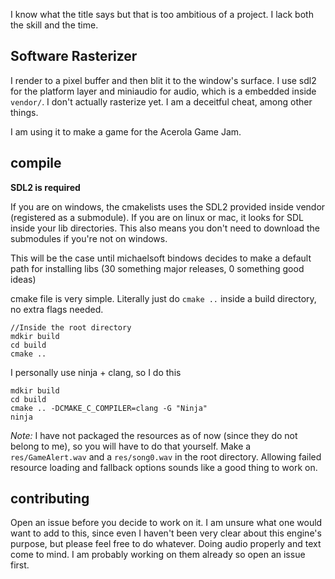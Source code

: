 I know what the title says but that is too ambitious of a project. I lack both the skill and the time.


## Software Rasterizer

I render to a pixel buffer and then blit it to the window's surface. I use sdl2 for the platform layer and
miniaudio for audio, which is a embedded inside `vendor/`. I don't actually rasterize yet. I am a deceitful cheat, among other things.

I am using it to make a game for the Acerola Game Jam.

## compile

**SDL2 is required**

If you are on windows, the cmakelists uses the SDL2 provided inside vendor (registered as a submodule). If you are on linux or mac, it looks for SDL inside your lib directories.
This also means you don't need to download the submodules if you're not on windows.

This will be the case until michaelsoft bindows decides to make a default path for installing libs (30 something major releases, 0 something good ideas)

cmake file is very simple. Literally just do `cmake ..` inside a build directory, no extra flags needed.
```
//Inside the root directory
mdkir build
cd build
cmake ..
```

I personally use ninja + clang, so I do this
```
mdkir build
cd build
cmake .. -DCMAKE_C_COMPILER=clang -G "Ninja"
ninja
```

*Note:* I have not packaged the resources as of now (since they do not belong to me), so you will have to do that yourself. Make a `res/GameAlert.wav` and a `res/song0.wav` in the root directory. Allowing failed
resource loading and fallback options sounds like a good thing to work on.

## contributing

Open an issue before you decide to work on it. I am unsure what one would want to add to this, since even I haven't been very clear about this engine's purpose, but please feel free to do whatever. Doing audio properly and text come to mind. I am probably working on them already so open an issue first.

<!-- //ctrl shift v (my vscode md viewer plugin keybind) -->
